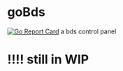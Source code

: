 # goBds
[![Go Report Card](https://goreportcard.com/badge/github.com/KAIYOHUGO/goBds)](https://goreportcard.com/report/github.com/KAIYOHUGO/goBds)
a bds control panel

# !!!! still in WIP